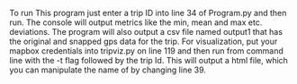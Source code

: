 To run This program just enter a trip ID into line 34 of Program.py and then run. The console will output metrics like the min, mean and max etc. deviations. The program will also output a csv file named output1 that has the original and snapped gps data for the trip.
For visualization, put your mapbox credentials into tripviz.py on line 119 and then run from command line with the -t flag followed by the trip Id. This will output a html file, which you can manipulate the name of by changing line 39.
